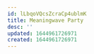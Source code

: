 ```yaml
---
id: lLbqoVQcsZcraCp4ublmK
title: Meaningwave Party
desc: ''
updated: 1644961726971
created: 1644961726971
---
```



